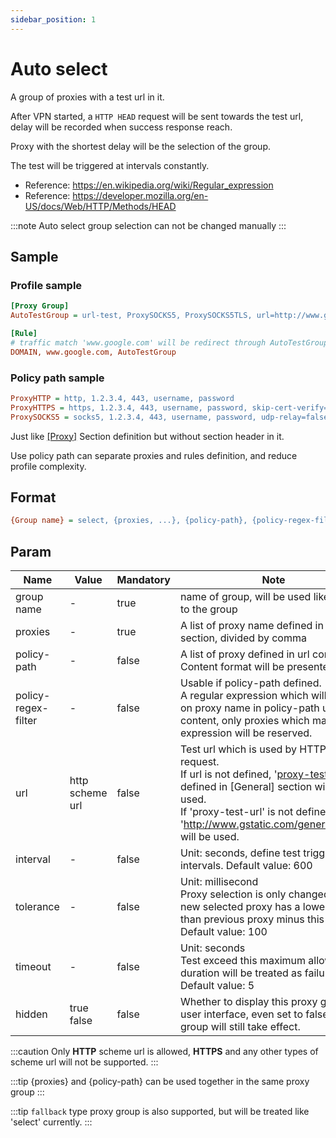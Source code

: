 ```yaml
---
sidebar_position: 1
---
```


# Auto select

A group of proxies with a test url in it.

After VPN started, a `HTTP HEAD` request will be sent towards the test url, delay will be recorded when success response reach.

Proxy with the shortest delay will be the selection of the group.

The test will be triggered at intervals constantly.

- Reference: https://en.wikipedia.org/wiki/Regular_expression
- Reference: https://developer.mozilla.org/en-US/docs/Web/HTTP/Methods/HEAD

:::note
Auto select group selection can not be changed manually
:::

## Sample

### Profile sample

```ini
[Proxy Group]
AutoTestGroup = url-test, ProxySOCKS5, ProxySOCKS5TLS, url=http://www.gstatic.com/generate_204, interval=600, tolerance=100, timeout=5, hidden=true

[Rule]
# traffic match 'www.google.com' will be redirect through AutoTestGroup's selected proxy
DOMAIN, www.google.com, AutoTestGroup
```

### Policy path sample

```ini
ProxyHTTP = http, 1.2.3.4, 443, username, password
ProxyHTTPS = https, 1.2.3.4, 443, username, password, skip-cert-verify=true, sni=www.google.com
ProxySOCKS5 = socks5, 1.2.3.4, 443, username, password, udp-relay=false
```

Just like [[Proxy]](/docs/profile-format/proxy) Section definition but without section header in it.

Use policy path can separate proxies and rules definition, and reduce profile complexity. 

## Format

```ini
{Group name} = select, {proxies, ...}, {policy-path}, {policy-regex-filter}, {url}, {interval}, {tolerance}, {timeout}, {hidden}
```

## Param

| Name                | Value           | Mandatory | Note                                                                                                                                                                                                                                                                                             |
|---------------------|-----------------|-----------|--------------------------------------------------------------------------------------------------------------------------------------------------------------------------------------------------------------------------------------------------------------------------------------------------|
| group name          | -               | true      | name of group, will be used like a key to the group                                                                                                                                                                                                                                              |
| proxies             | -               | true      | A list of proxy name defined in [Proxy] section, divided by comma                                                                                                                                                                                                                                |
| policy-path         | -               | false     | A list of proxy defined in url content<br/>Content format will be presented below                                                                                                                                                                                                                |
| policy-regex-filter | -               | false     | Usable if policy-path defined.<br/>A regular expression which will apply on proxy name in policy-path url content, only proxies which match expression will be reserved.                                                                                                                         |
| url                 | http scheme url | false     | Test url which is used by HTTP HEAD request.<br/>If url is not defined, '<a href="/docs/profile-format/general/proxy_test_url">proxy-test-url</a>' defined in [General] section will be used.<br/>If 'proxy-test-url' is not defined either, 'http://www.gstatic.com/generate_204' will be used. |
| interval            | -               | false     | Unit: seconds, define test trigger intervals. Default value: 600                                                                                                                                                                                                                                 |
| tolerance           | -               | false     | Unit: millisecond<br/>Proxy selection is only changed when new selected proxy has a lower delay than previous proxy minus this value.<br/>Default value: 100                                                                                                                                     |
| timeout             | -               | false     | Unit: seconds<br/>Test exceed this maximum allowed duration will be treated as failure.<br/>Default value: 5                                                                                                                                                                                     |
| hidden              | true<br/>false  | false     | Whether to display this proxy group in user interface, even set to false, this group will still take effect.                                                                                                                                                                                     |

:::caution
Only **HTTP** scheme url is allowed, **HTTPS** and any other types of scheme url will not be supported.
:::

:::tip
{proxies} and {policy-path} can be used together in the same proxy group
:::

:::tip
`fallback` type proxy group is also supported, but will be treated like 'select' currently.
:::